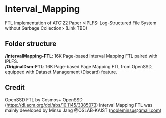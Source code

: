 # Interval_Mapping
FTL Implementation of ATC'22 Paper <IPLFS: Log-Structured File System without Garbage Collection> (Link TBD)

## Folder structure
**/IntervalMapping-FTL**: 16K Page-based Interval Mapping FTL paired with IPLFS.  
**/OriginalDsm-FTL**: 16K Page-based Page Mapping FTL from OpenSSD, equipped with Dataset Management (Discard) feature.

## Credit
OpenSSD FTL by Cosmos+ OpenSSD (https://dl.acm.org/doi/abs/10.1145/3385073)
Interval Mapping FTL was mainly developed by Minsu Jang @OSLAB-KAIST (nobleminsu@gmail.com)
